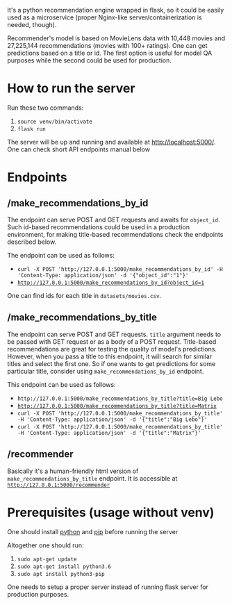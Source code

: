 It's a python recommendation engine wrapped in flask, so it could be easily used as a microservice (proper Nginx-like server/containerization is needed, though).

Recommender's model is based on MovieLens data with 10,448 movies and 27,225,144 recommendations (movies with 100+ ratings).
One can get predictions based on a title or id. The first option is useful for model QA purposes
while the second could be used for production.


# How to run the server
Run these two commands:
1) `source venv/bin/activate`
2) `flask run`

The server will be up and running and available at [http://localhost:5000/](http://localhost:5000/).
One can check short API endpoints manual below 


# Endpoints
## /make_recommendations_by_id

The endpoint can serve POST and GET requests and awaits for `object_id`.
Such id-based recommendations could be used in a production environment, for making title-based
recommendations check the endpoints described below. 

The endpoint can be used as follows:
- `curl -X POST 'http://127.0.0.1:5000/make_recommendations_by_id' -H 'Content-Type: application/json' -d '{"object_id":"1"}'`
- [`http://127.0.0.1:5000/make_recommendations_by_id?object_id=1`](http://127.0.0.1:5000/make_recommendations_by_id?object_id=1)

One can find ids for each title in `datasets/movies.csv`.

## /make_recommendations_by_title

The endpoint can serve POST and GET requests. `title` argument needs to be passed with GET request or as a body of a POST request.
Title-based recommendations are great for testing the quality of model's predictions. However, when you pass a title to this endpoint, it
will search for similar titles and select the first one. So if one wants to get predictions for some particular title,
consider using `make_recommendations_by_id` endpoint.

This endpoint can be used as follows:
- `http://127.0.0.1:5000/make_recommendations_by_title?title=Big Lebo`
- [`http://127.0.0.1:5000/make_recommendations_by_title?title=Matrix`](http://127.0.0.1:5000/make_recommendations_by_title?title=Matrix)
- `curl -X POST 'http://127.0.0.1:5000/make_recommendations_by_title' -H 'Content-Type: application/json' -d '{"title":"Big Lebo"}'`
- `curl -X POST 'http://127.0.0.1:5000/make_recommendations_by_title' -H 'Content-Type: application/json' -d '{"title":"Matrix"}'`


## /recommender

Basically it's a human-friendly html version of `make_recommendations_by_title` endpoint. It is accessible at [`http://127.0.0.1:5000/recommender`](http://127.0.0.1:5000/recommender)


# Prerequisites (usage without venv)
One should install [python](https://docs.python-guide.org/starting/install3/linux/) and [pip](https://linuxize.com/post/how-to-install-pip-on-ubuntu-18.04/) before running the server

Altogether one should run:
1) `sudo apt-get update`
2) `sudo apt-get install python3.6`
3) `sudo apt install python3-pip`

One needs to setup a proper server instead of running flask server for production purposes.
